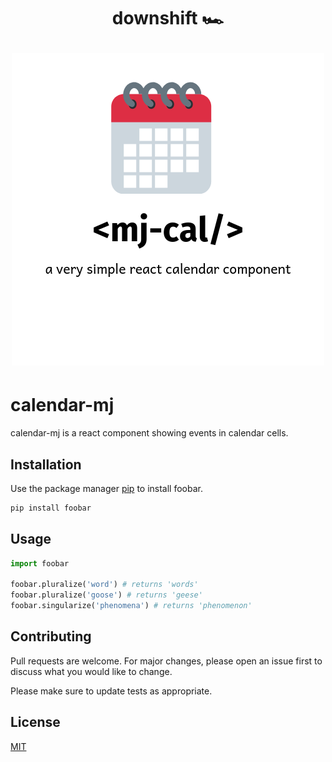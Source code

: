 <h1 align="center">
  downshift 🏎
  <br>
  
![calendar-mj component Logo](https://github.com/majidzeno/calendar-mj/blob/master/logo.png)
  <br>
</h1>

# calendar-mj

calendar-mj is a react component showing events in calendar cells.

## Installation

Use the package manager [pip](https://pip.pypa.io/en/stable/) to install foobar.

```bash
pip install foobar
```

## Usage

```python
import foobar

foobar.pluralize('word') # returns 'words'
foobar.pluralize('goose') # returns 'geese'
foobar.singularize('phenomena') # returns 'phenomenon'
```

## Contributing

Pull requests are welcome. For major changes, please open an issue first to discuss what you would like to change.

Please make sure to update tests as appropriate.

## License

[MIT](https://choosealicense.com/licenses/mit/)
